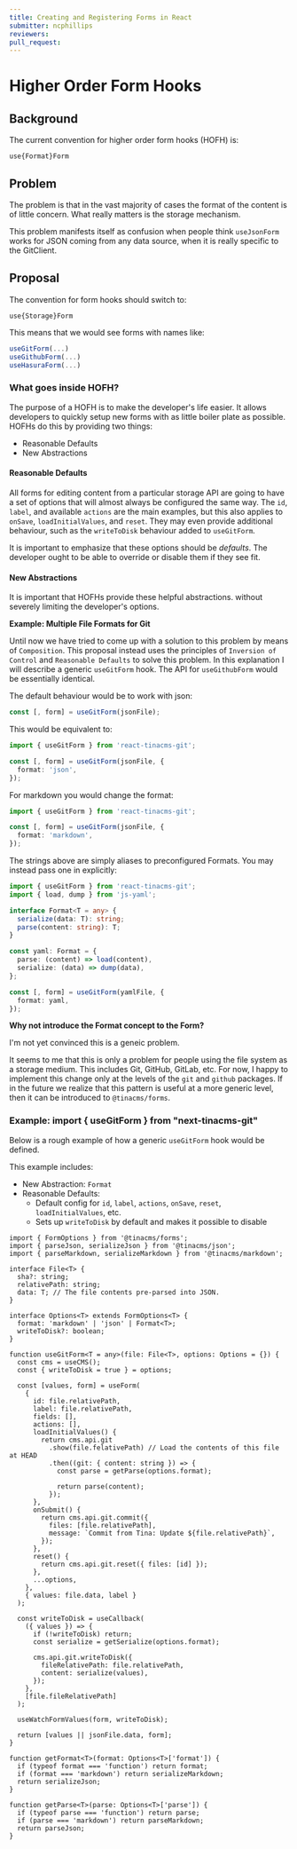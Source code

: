```yaml
---
title: Creating and Registering Forms in React
submitter: ncphillips
reviewers:
pull_request:
---
```


# Higher Order Form Hooks

## Background

The current convention for higher order form hooks (HOFH) is:

```
use{Format}Form
```

## Problem

The problem is that in the vast majority of cases the format of the content is of little concern. What really matters is the storage mechanism.

This problem manifests itself as confusion when people think `useJsonForm` works for JSON coming from any data source, when it is really specific to the GitClient.

## Proposal

The convention for form hooks should switch to:

```
use{Storage}Form
```

This means that we would see forms with names like:

```ts
useGitForm(...)
useGithubForm(...)
useHasuraForm(...)
```

### What goes inside HOFH?

The purpose of a HOFH is to make the developer's life easier. It allows developers to quickly setup new forms with as little boiler plate as possible. HOFHs do this by providing two things:

- Reasonable Defaults
- New Abstractions

#### Reasonable Defaults

All forms for editing content from a particular storage API are going to have a set of options that will almost always be configured the same way. The `id`, `label`, and available `actions` are the main examples, but this also applies to `onSave`, `loadInitialValues`, and `reset`. They may even provide additional behaviour, such as the `writeToDisk` behaviour added to `useGitForm`.

It is important to emphasize that these options should be _defaults_. The developer ought to be able to override or disable them if they see fit.

#### New Abstractions

It is important that HOFHs provide these helpful abstractions. without severely limiting the developer's options.

**Example: Multiple File Formats for Git**

Until now we have tried to come up with a solution to this problem by means of `Composition`. This proposal instead uses the principles of `Inversion of Control` and `Reasonable Defaults` to solve this problem. In this explanation I will describe a generic `useGitForm` hook. The API for `useGithubForm` would be essentially identical.

The default behaviour would be to work with json:

```ts
const [, form] = useGitForm(jsonFile);
```

This would be equivalent to:

```ts
import { useGitForm } from 'react-tinacms-git';

const [, form] = useGitForm(jsonFile, {
  format: 'json',
});
```

For markdown you would change the format:

```ts
import { useGitForm } from 'react-tinacms-git';

const [, form] = useGitForm(jsonFile, {
  format: 'markdown',
});
```

The strings above are simply aliases to preconfigured Formats. You may instead pass one in explicitly:

```ts
import { useGitForm } from 'react-tinacms-git';
import { load, dump } from 'js-yaml';

interface Format<T = any> {
  serialize(data: T): string;
  parse(content: string): T;
}

const yaml: Format = {
  parse: (content) => load(content),
  serialize: (data) => dump(data),
};

const [, form] = useGitForm(yamlFile, {
  format: yaml,
});
```

**Why not introduce the Format concept to the Form?**

I'm not yet convinced this is a geneic problem.

It seems to me that this is only a problem for people using the file system as a storage medium. This includes Git, GitHub, GitLab, etc. For now, I happy to implement this change only at the levels of the `git` and `github` packages. If in the future we realize that this pattern is useful at a more generic level, then it can be introduced to `@tinacms/forms`.

### Example: import { useGitForm } from "next-tinacms-git"

Below is a rough example of how a generic `useGitForm` hook would be defined.

This example includes:

- New Abstraction: `Format`
- Reasonable Defaults:
  - Default config for `id`, `label`, `actions`, `onSave`, `reset`, `loadInitialValues`, etc.
  - Sets up `writeToDisk` by default and makes it possible to disable

```tsx
import { FormOptions } from '@tinacms/forms';
import { parseJson, serializeJson } from '@tinacms/json';
import { parseMarkdown, serializeMarkdown } from '@tinacms/markdown';

interface File<T> {
  sha?: string;
  relativePath: string;
  data: T; // The file contents pre-parsed into JSON.
}

interface Options<T> extends FormOptions<T> {
  format: 'markdown' | 'json' | Format<T>;
  writeToDisk?: boolean;
}

function useGitForm<T = any>(file: File<T>, options: Options = {}) {
  const cms = useCMS();
  const { writeToDisk = true } = options;

  const [values, form] = useForm(
    {
      id: file.relativePath,
      label: file.relativePath,
      fields: [],
      actions: [],
      loadInitialValues() {
        return cms.api.git
          .show(file.felativePath) // Load the contents of this file at HEAD
          .then((git: { content: string }) => {
            const parse = getParse(options.format);

            return parse(content);
          });
      },
      onSubmit() {
        return cms.api.git.commit({
          files: [file.relativePath],
          message: `Commit from Tina: Update ${file.relativePath}`,
        });
      },
      reset() {
        return cms.api.git.reset({ files: [id] });
      },
      ...options,
    },
    { values: file.data, label }
  );

  const writeToDisk = useCallback(
    ({ values }) => {
      if (!writeToDisk) return;
      const serialize = getSerialize(options.format);

      cms.api.git.writeToDisk({
        fileRelativePath: file.relativePath,
        content: serialize(values),
      });
    },
    [file.fileRelativePath]
  );

  useWatchFormValues(form, writeToDisk);

  return [values || jsonFile.data, form];
}

function getFormat<T>(format: Options<T>['format']) {
  if (typeof format === 'function') return format;
  if (format === 'markdown') return serializeMarkdown;
  return serializeJson;
}

function getParse<T>(parse: Options<T>['parse']) {
  if (typeof parse === 'function') return parse;
  if (parse === 'markdown') return parseMarkdown;
  return parseJson;
}
```

